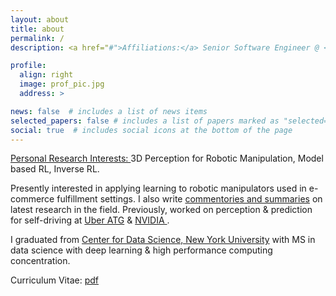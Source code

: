 ```yaml
---
layout: about
title: about
permalink: /
description: <a href="#">Affiliations:</a> Senior Software Engineer @ <a href="https://aurora.tech/">Aurora Innovation</a>.

profile:
  align: right
  image: prof_pic.jpg
  address: >

news: false  # includes a list of news items
selected_papers: false # includes a list of papers marked as "selected={true}"
social: true  # includes social icons at the bottom of the page
---
```


<a href="#">Personal Research Interests: </a> 3D Perception for Robotic Manipulation, Model based RL, Inverse RL. 

Presently interested in applying learning to robotic manipulators used in e-commerce fulfillment settings. I also write <a href="/blog">commentories and summaries</a> on latest research in the field. Previously, worked on perception & prediction for self-driving at <a href="https://www.uber.com/">Uber ATG</a>  & <a href="https://www.nvidia.com/en-us/"> NVIDIA </a>. 

I graduated from <a href="https://cds.nyu.edu/">Center for Data Science, New York University</a> with MS in data science with deep learning & high performance computing concentration. 

Curriculum Vitae: <a href="/assets/pdf/cv.pdf"> pdf </a>